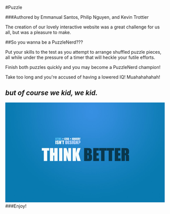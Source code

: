 #Puzzle

###Authored by Emmanual Santos, Philip Nguyen, and Kevin Trottier

The creation of our lovely interactive website was a great challenge for us all, but was a pleasure to make.

##So you wanna be a PuzzleNerd???

Put your skills to the test as you attempt to arrange shuffled puzzle pieces, all while under
the pressure of a timer that will heckle your futile efforts.

Finish both puzzles quickly and you may become a PuzzleNerd champion!

Take too long and you're accused of having a lowered IQ!  Muahahahahah!

*but of course we kid, we kid.*
---------------------------------
<img src="img/think.jpg">
###Enjoy!
